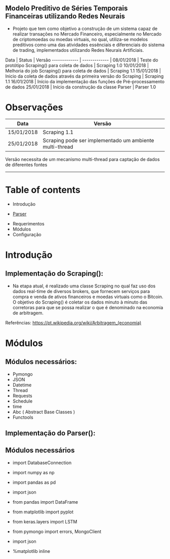 
## Modelo Preditivo de Séries Temporais Financeiras utilizando Redes Neurais

* Projeto que tem como objetivo a construção de um sistema capaz de realizar transações no Mercado Financeiro, 
especialmente no Mercado de criptomoedas ou moedas virtuais, no qual, utiliza-se modelos preditivos como uma das 
atividades essênciais e diferenciais do sistema de trading, implementados utilizando Redes Neurais Artificiais.

Data  | Status | Versão
------------- | ------------- |
08/01/2018 | Teste do protótipo Scraping() para coleta de dados | Scraping 1.0
10/01/2018 | Melhoria do job Scraping() para coleta de dados | Scraping 1.1 
15/01/2018 | Inicio da coleta de dados através da primeira versão do Scraping | Scraping 1.1
16/01/2018 | Início da implementação das funções de Pré-processamento de dados
25/01/2018 | Início da construção da classe Parser | Parser 1.0

# Observações

Data  | Versão 
------------- | -------------
15/01/2018 | Scraping 1.1 
25/01/2018 | Scraping pode ser implementado um ambiente multi-thread 

Versão necessita de um mecanismo multi-thread para captação de dados de diferentes fontes
* * * 

# Table of contents
* Introdução
- [Parser](#parser)
* Requerimentos 
* Módulos
* Configuração 

# Introdução

## Implementação do Scraping(): 
* Na etapa atual, é realizado uma classe Scraping no qual faz uso dos dados real-time de diversos brokers, 
que fornecem serviços para compra e venda de ativos financeiros e moedas virtuais como o Bitcoin.
O objetivo do Scraping() é coletar os dados minuto à minuto das corretoras para que se possa realizar o que é
denominado na economia de arbitragem.  

Referências: https://pt.wikipedia.org/wiki/Arbitragem_(economia)

# Módulos 

## Módulos necessários: 

* Pymongo
* JSON
* Datetime
* Thread 
* Requests
* Schedule 
* time 
* Abc ( Abstract Base Classes )
* Functools

## Implementação do Parser():

## Módulos necessários
<a id="parser"></a>

 - import DatabaseConnection
- import numpy as np
- import pandas as pd
- import json 
- from pandas import DataFrame
- from matplotlib import pyplot
- from keras.layers import LSTM
- from pymongo import errors, MongoClient
- import json

- %matplotlib inline  